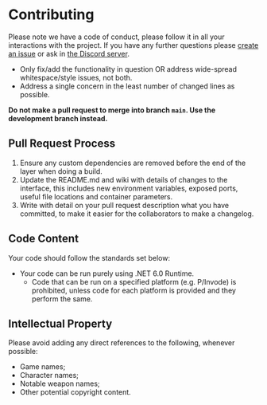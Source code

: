 # Contributing 

Please note we have a code of conduct, please follow it in all your interactions with the project. If you have any further questions please [create an issue](https://github.com/YYHEggEgg/csharp-Protoshift/issues/new/choose) or ask in [the Discord server](https://discord.gg/3XkT93zsNy).

- Only fix/add the functionality in question OR address wide-spread whitespace/style issues, not both.
- Address a single concern in the least number of changed lines as possible.

**Do not make a pull request to merge into branch `main`. Use the development branch instead.**

## Pull Request Process

1. Ensure any custom dependencies are removed before the end of the layer when doing a build.
2. Update the README.md and wiki with details of changes to the interface, this includes new environment variables, exposed ports, useful file locations and container parameters.
3. Write with detail on your pull request description what you have committed, to make it easier for the collaborators to make a changelog.

## Code Content

Your code should follow the standards set below:

- Your code can be run purely using .NET 6.0 Runtime.
    - Code that can be run on a specified platform (e.g. P/Invode) is prohibited, unless code for each platform is provided and they perform the same.

## Intellectual Property

Please avoid adding any direct references to the following, whenever possible:
- Game names;
- Character names;
- Notable weapon names;
- Other potential copyright content.
